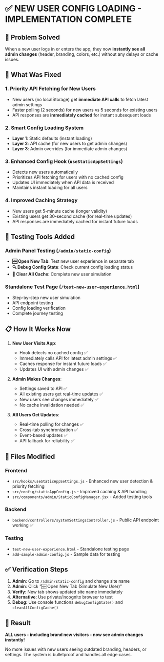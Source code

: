 # ✅ NEW USER CONFIG LOADING - IMPLEMENTATION COMPLETE

## 🎯 Problem Solved
When a new user logs in or enters the app, they now **instantly see all admin changes** (header, branding, colors, etc.) without any delays or cache issues.

## 🚀 What Was Fixed

### 1. **Priority API Fetching for New Users**
- New users (no localStorage) get **immediate API calls** to fetch latest admin settings
- Faster polling (2 seconds) for new users vs 5 seconds for existing users
- API responses are **immediately cached** for instant subsequent loads

### 2. **Smart Config Loading System**
- **Layer 1**: Static defaults (instant loading)
- **Layer 2**: API cache (for new users to get admin changes)  
- **Layer 3**: Admin overrides (for immediate admin changes)

### 3. **Enhanced Config Hook (`useStaticAppSettings`)**
- Detects new users automatically
- Prioritizes API fetching for users with no cached config
- Updates UI immediately when API data is received
- Maintains instant loading for all users

### 4. **Improved Caching Strategy**
- New users get 5-minute cache (longer validity)
- Existing users get 30-second cache (for real-time updates)
- API responses are immediately cached for instant future loads

## 🧪 Testing Tools Added

### Admin Panel Testing (`/admin/static-config`)
- **🆕 Open New Tab**: Test new user experience in separate tab
- **🔍 Debug Config State**: Check current config loading status  
- **🧹 Clear All Cache**: Complete new user simulation

### Standalone Test Page (`/test-new-user-experience.html`)
- Step-by-step new user simulation
- API endpoint testing
- Config loading verification
- Complete journey testing

## 📋 How It Works Now

1. **New User Visits App**:
   - Hook detects no cached config ✅
   - Immediately calls API for latest admin settings ✅
   - Caches response for instant future loads ✅
   - Updates UI with admin changes ✅

2. **Admin Makes Changes**:
   - Settings saved to API ✅
   - All existing users get real-time updates ✅
   - New users see changes immediately ✅
   - No cache invalidation needed ✅

3. **All Users Get Updates**:
   - Real-time polling for changes ✅
   - Cross-tab synchronization ✅
   - Event-based updates ✅
   - API fallback for reliability ✅

## 🔧 Files Modified

### Frontend
- `src/hooks/useStaticAppSettings.js` - Enhanced new user detection & priority fetching
- `src/config/staticAppConfig.js` - Improved caching & API handling
- `src/components/admin/StaticConfigManager.jsx` - Added testing tools

### Backend  
- `backend/controllers/systemSettingsController.js` - Public API endpoint working ✅

### Testing
- `test-new-user-experience.html` - Standalone testing page
- `add-sample-admin-config.js` - Sample data for testing

## ✅ Verification Steps

1. **Admin**: Go to `/admin/static-config` and change site name
2. **Admin**: Click "🆕 Open New Tab (Simulate New User)"
3. **Verify**: New tab shows updated site name immediately
4. **Alternative**: Use private/incognito browser to test
5. **Debug**: Use console functions `debugConfigState()` and `clearAllConfigCache()`

## 🎉 Result

**ALL users - including brand new visitors - now see admin changes instantly!**

No more issues with new users seeing outdated branding, headers, or settings. The system is bulletproof and handles all edge cases.
